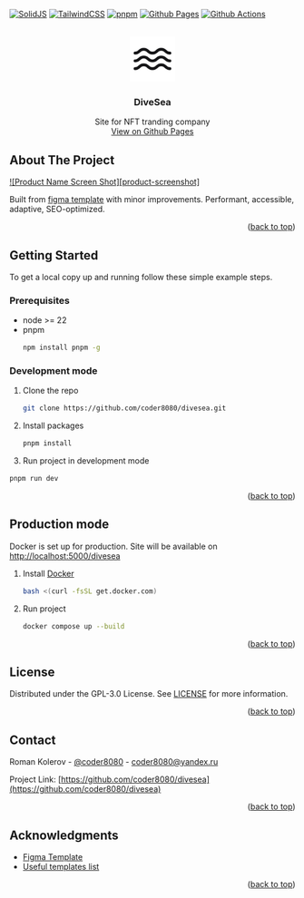 <a id="readme-top"></a>

[![SolidJS](https://img.shields.io/badge/Solid%20JS-2C4F7C?style=for-the-badge&logo=solid&logoColor=white)](https://www.solidjs.com)
[![TailwindCSS](https://img.shields.io/badge/Tailwind_CSS-38B2AC?style=for-the-badge&logo=tailwind-css&logoColor=white)](https://tailwindcss.com)
[![pnpm](https://img.shields.io/badge/pnpm-yellow?style=for-the-badge&logo=pnpm&logoColor=white)](https://pnpm.io)
[![Github Pages](https://img.shields.io/badge/GitHub%20Pages-222222?style=for-the-badge&logo=github%20Pages&logoColor=white)](https://coder8080.github.io/divesea)
[![Github Actions](https://img.shields.io/badge/GitHub_Actions-2088FF?style=for-the-badge&logo=github-actions&logoColor=white)](https://github.com/coder8080/divesea/actions)


<br />
<div align="center">
  <a href="https://github.com/othneildrew/Best-README-Template">
    <img src="public/icons/logo.svg" alt="Logo" width="80" height="80">
  </a>

  <h3 align="center">DiveSea</h3>

  <p align="center">
    Site for NFT tranding company
    <br />
    <a href="https://coder8080.github.io/divesea/">View on Github Pages</a>
  </p>
</div>


## About The Project

[![Product Name Screen Shot][product-screenshot]](https://coder8080.github.io/divesea/)

Built from [figma template](https://www.figma.com/design/VcgXyogEdaIAhaVBPlf5nC/DiveSea?node-id=5-17704&t=bRVSPqYxwYWM81oc-0) with minor improvements. Performant, accessible, adaptive, SEO-optimized.

<p align="right">(<a href="#readme-top">back to top</a>)</p>


## Getting Started

To get a local copy up and running follow these simple example steps.

### Prerequisites

* node >= 22
* pnpm
  ```sh
  npm install pnpm -g
  ```


### Development mode

1. Clone the repo
   ```sh
   git clone https://github.com/coder8080/divesea.git
   ```
2. Install packages
   ```sh
   pnpm install
   ```
3. Run project in development mode
  ```sh
  pnpm run dev
  ```

<p align="right">(<a href="#readme-top">back to top</a>)</p>


## Production mode

Docker is set up for production. Site will be available on [http://localhost:5000/divesea](http://localhost:5000/divesea)

1. Install [Docker](https://www.docker.com)
   ```sh
   bash <(curl -fsSL get.docker.com)
   ```
2. Run project
   ```sh
   docker compose up --build
   ```

<p align="right">(<a href="#readme-top">back to top</a>)</p>


## License

Distributed under the GPL-3.0 License. See [LICENSE](LICENSE) for more information.

<p align="right">(<a href="#readme-top">back to top</a>)</p>


## Contact

Roman Kolerov - [@coder8080](https://t.me/coder8080) - coder8080@yandex.ru

Project Link: [https://github.com/coder8080/divesea](https://github.com/coder8080/divesea)

<p align="right">(<a href="#readme-top">back to top</a>)</p>


## Acknowledgments

* [Figma Template](https://www.figma.com/design/VcgXyogEdaIAhaVBPlf5nC/DiveSea?node-id=5-1960&p=f&t=rLgyD0mHxQi70U5X-0)
* [Useful templates list](https://verstaem.online)

<p align="right">(<a href="#readme-top">back to top</a>)</p>
